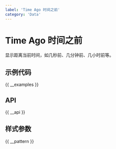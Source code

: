 ```yaml
---
label: 'Time Ago 时间之前'
category: 'Data'
---
```


# Time Ago 时间之前

显示距离当前时间，如几秒前、几分钟前、几小时前等。

## 示例代码

{{ __examples }}

## API

{{ __api }}

## 样式参数

{{ __pattern }}
